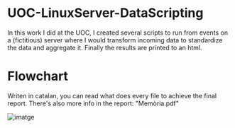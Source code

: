 # UOC-LinuxServer-DataScripting
In this work I did at the UOC, I created several scripts to run from events on a (fictitious) server where I would transform incoming data to standardize the data and aggregate it. Finally the results are printed to an html.

# Flowchart
Writen in catalan, you can read what does every file to achieve the final report. There's also more info in the report: "Memòria.pdf"

![imatge](https://github.com/ArrosAmbCoses/UOC-LinuxServer-DataScripting/assets/117165522/4d906cb3-6c5c-4cdc-a81d-f1be9fcd6b43)
